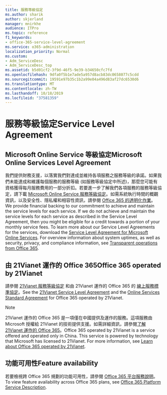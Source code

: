 ```yaml
---
title: 服務等級協定
ms.author: sharik
author: skjerland
manager: mnirkhe
audience: ITPro
ms.topic: reference
f1_keywords:
- office-365-service-level-agreement
ms.service: o365-administration
localization_priority: Normal
ms.custom:
- Adm_ServiceDesc
- Adm_ServiceDesc_top
ms.assetid: b5d01cf2-3f9d-46f5-9e39-b34650cfc7fd
ms.openlocfilehash: 9dfa0f5b1e7ade5a957d8acb83dc0658077c5cdd
ms.sourcegitcommit: 19591e97b35c1b2a99e04a496d83af27dc6530d6
ms.translationtype: MT
ms.contentlocale: zh-TW
ms.lasthandoff: 10/18/2019
ms.locfileid: "37581359"
---
```

# <a name="service-level-agreement"></a><span data-ttu-id="32bf5-102">服務等級協定</span><span class="sxs-lookup"><span data-stu-id="32bf5-102">Service Level Agreement</span></span>

## <a name="microsoft-online-services-level-agreement"></a><span data-ttu-id="32bf5-103">Microsoft Online Service 等級協定</span><span class="sxs-lookup"><span data-stu-id="32bf5-103">Microsoft Online Services Level Agreement</span></span>

<span data-ttu-id="32bf5-p101">我們提供財務支援，以落實我們對達成並維持各項服務之服務等級的承諾。如果我們未能達成和維護每個服務的服務等級 (如服務等級協定中所述)，那麼您可能有資格獲得每月服務費用的一部分折扣。若要進一步了解我們各項服務的服務等級協定，請下載 [Microsoft Online Service 服務等級協定](https://go.microsoft.com/fwlink/?linkid=272026)。如需系統執行時間的概觀資訊，以及安全性、隱私權和相容性資訊，請參閱 [Office 365 的透明化作業](https://go.microsoft.com/fwlink/?linkid=845427)。</span><span class="sxs-lookup"><span data-stu-id="32bf5-p101">We provide financial backing to our commitment to achieve and maintain the service levels for each service. If we do not achieve and maintain the service levels for each service as described in the Service Level Agreement, then you might be eligible for a credit towards a portion of your monthly service fees. To learn more about our Service Level Agreements for the services, download the [Service Level Agreement for Microsoft Online Services](https://go.microsoft.com/fwlink/?linkid=272026). For overview information about system uptimes, as well as security, privacy, and compliance information, see [Transparent operations from Office 365](https://go.microsoft.com/fwlink/?linkid=845427).</span></span>
  
## <a name="office-365-operated-by-21vianet"></a><span data-ttu-id="32bf5-108">由 21Vianet 運作的 Office 365</span><span class="sxs-lookup"><span data-stu-id="32bf5-108">Office 365 operated by 21Vianet</span></span>

<span data-ttu-id="32bf5-109">請參閱 [21Vianet 服務等級協定](https://go.microsoft.com/fwlink/?linkid=846729) 和由 21Vianet 運作的 Office 365 的 [線上服務標準協定](https://go.microsoft.com/fwlink/?linkid=846730)。</span><span class="sxs-lookup"><span data-stu-id="32bf5-109">See the [21Vianet Service Level Agreement](https://go.microsoft.com/fwlink/?linkid=846729) and the [Online Services Standard Agreement](https://go.microsoft.com/fwlink/?linkid=846730) for Office 365 operated by 21Vianet.</span></span> 
  
> [!NOTE]
> <span data-ttu-id="32bf5-p102">21Vianet 運作的 Office 365 是一項僅在中國提供及運作的服務。這項服務由 Microsoft 授權給 21Vianet 的技術提供支援。如需詳細資訊，請參閱[了解 21Vianet 運作的 Office 365](https://go.microsoft.com/fwlink/?linkid=846725)。</span><span class="sxs-lookup"><span data-stu-id="32bf5-p102">Office 365 operated by 21Vianet is a service offered and operated only in China. This service is powered by technology that Microsoft has licensed to 21Vianet. For more information, see [Learn about Office 365 operated by 21Vianet](https://go.microsoft.com/fwlink/?linkid=846725).</span></span> 
  
## <a name="feature-availability"></a><span data-ttu-id="32bf5-113">功能可用性</span><span class="sxs-lookup"><span data-stu-id="32bf5-113">Feature availability</span></span>

<span data-ttu-id="32bf5-114">若要檢視跨 Office 365 規劃的功能可用性，請參閱 [Office 365 平台服務說明](office-365-platform-service-description.md)。</span><span class="sxs-lookup"><span data-stu-id="32bf5-114">To view feature availability across Office 365 plans, see [Office 365 Platform Service Description](office-365-platform-service-description.md).</span></span>
  